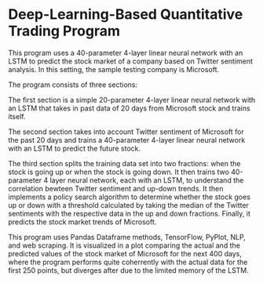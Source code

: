 # Deep-Learning-Based Quantitative Trading Program

This program uses a 40-parameter 4-layer linear neural network with an LSTM to predict the stock market of a company based on Twitter sentiment analysis. In this setting, the sample testing company is Microsoft.

The program consists of three sections:

The first section is a simple 20-parameter 4-layer linear neural network with an LSTM that takes in past data of 20 days from Microsoft stock and trains itself.

The second section takes into account Twitter sentiment of Microsoft for the past 20 days and trains a 40-parameter 4-layer linear neural network with an LSTM to predict the future stock.

The third section splits the training data set into two fractions: when the stock is going up or when the stock is going down. It then trains two 40-parameter 4 layer neural network, each with an LSTM, to understand the correlation bewteen Twitter sentiment and up-down trends. It then implements a policy search algorithm to determine whether the stock goes up or down with a threshold calculated by taking the median of the Twitter sentiments with the respective data in the up and down fractions. Finally, it predicts the stock market trends of Microsoft.

This program uses Pandas Dataframe methods, TensorFlow, PyPlot, NLP, and web scraping. It is visualized in a plot comparing the actual and the predicted values of the stock market of Microsoft for the next 400 days, where the program performs quite coherrently with the actual data for the first 250 points, but diverges after due to the limited memory of the LSTM.
